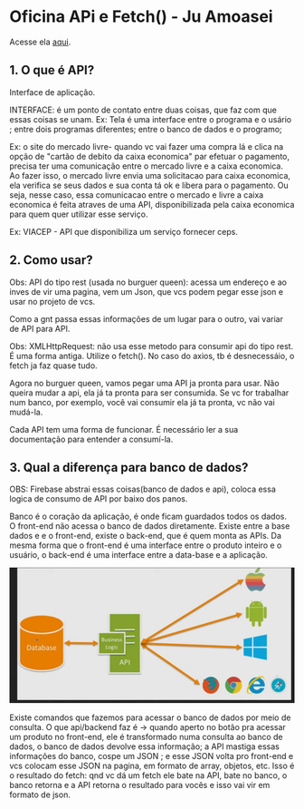 # Oficina APi e Fetch() - Ju Amoasei

Acesse ela [aqui](https://www.youtube.com/watch?v=QcGp2n1PUTE).


## 1. O que é API?

Interface de aplicação. 

INTERFACE:  é um ponto de contato entre duas coisas, que faz com que essas coisas se unam.
 Ex: Tela é uma interface entre o programa e o usário ; entre dois programas diferentes; entre o banco de dados e o programo;
 
 Ex: o site do mercado livre- quando vc vai fazer uma compra lá e clica na opção de "cartão de debito da caixa economica" par efetuar o pagamento, precisa ter uma comunicação entre o mercado livre e a caixa economica. Ao fazer isso, o mercado livre envia uma solicitacao para caixa economica, ela verifica se seus dados e sua conta tá ok e libera para o pagamento.  Ou seja, nesse caso, essa comunicacao entre o mercado e livre a caixa economica é feita atraves de uma API, disponibilizada pela caixa economica para quem quer utilizar esse serviço. 
 
 Ex: VIACEP - API que disponibiliza um serviço fornecer ceps.
 
 ## 2. Como usar?
 
Obs: API do tipo rest (usada no burguer queen): acessa um endereço e ao inves de vir uma pagina, vem um Json, que vcs podem pegar esse json e usar no projeto de vcs. 
 
 Como a gnt passa essas informações de um lugar para o outro, vai variar de API para API.
 
 Obs: XMLHttpRequest: não usa esse metodo para consumir api do tipo rest. É uma forma antiga. Utilize o fetch(). No caso do axios, tb é desnecessáio, o fetch ja faz quase tudo.
 
 Agora no burguer queen, vamos pegar uma API ja pronta para usar. Não queira mudar a api, ela já ta pronta para ser consumida. Se vc for trabalhar num banco, por exemplo, você vai consumir ela já ta pronta, vc não vai mudá-la. 
 
 Cada API tem uma forma de funcionar. É necessário ler a sua documentação para entender a consumí-la.
 
 ## 3. Qual a diferença para banco de dados?
 
 OBS: Firebase abstrai essas coisas(banco de dados e api), coloca essa logica de consumo de API por baixo dos panos. 
 
Banco é o coração da aplicação, é onde ficam guardados todos os dados. O front-end não acessa o banco de dados diretamente. Existe entre a base dados e e o front-end, existe o back-end, que é quem monta as APIs. Da mesma forma que o front-end é uma interface entre o produto inteiro e o usuário, o back-end é uma interface entre a data-base e a aplicação. 

<img src="data-api-front.png" alt="desenho da conexao entre base de dados, back e front"/>

Existe comandos que fazemos para acessar o banco de dados por meio de consulta. O que api/backend faz é -> quando aperto no botão pra acessar um produto no front-end, ele é transformado numa consulta ao banco de dados, o banco de dados devolve essa informação; a API mastiga essas informações do banco, cospe um JSON ; e esse JSON volta pro front-end e vcs colocam esse JSON na pagina, em formato de array, objetos, etc. Isso é o resultado do fetch: qnd vc dá um fetch ele bate na API, bate no banco, o banco retorna e a API retorna o resultado para vocês e isso vai vir em formato de json. 

 
 
 
